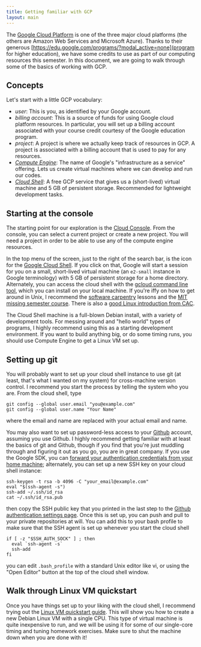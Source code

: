 ```yaml
---
title: Getting familiar with GCP
layout: main
---
```


The [Google Cloud Platform](https://cloud.google.com/) is one of the
three major cloud platforms (the others are Amazon Web Services and
Microsoft Azure).  Thanks to their generous
[https://edu.google.com/programs/?modal_active=none](program for
higher education), we have some credits to use as part of our
computing resources this semester.  In this document, we are going to
walk through some of the basics of working with GCP.

## Concepts

Let's start with a little GCP vocabulary:

- *user*: This is you, as identified by your Google account.
- *billing account*: This is a source of funds for using Google cloud
  platform resources.  In particular, you will set up a billing
  account associated with your course credit courtesy of the Google
  education program.
- *project*: A project is where we actually keep track of resources in
  GCP.  A project is associated with a billing account that is used to
  pay for any resources.
- [*Compute Engine*](https://cloud.google.com/compute/docs): The name
  of Google's "infrastructure as a service" offering.  Lets us create
  virtual machines where we can develop and run our codes.
- [*Cloud Shell*](https://cloud.google.com/shell/docs/): A free GCP
  service that gives us a (short-lived) virtual machine and 5 GB of
  persistent storage.  Recommended for lightweight development tasks.

## Starting at the console

The starting point for our exploration is the [Cloud
Console](https://console.cloud.google.com/).  From the console, you
can select a current project or create a new project.  You will need a
project in order to be able to use any of the compute engine
resources.

In the top menu of the screen, just to the right of the search bar, is
the icon for the [Google Cloud Shell](https://cloud.google.com/shell/docs/).
If you click on that, Google will start a session for you on a small,
short-lived virtual machine  (an `e2-small` instance in Google
terminology) with 5 GB of persistent storage for a home
directory.  Alternately, you can access the cloud shell with the
[gcloud command line tool](https://cloud.google.com/sdk/gcloud), which
you can install on your local machine.  If you're iffy on how to get
around in Unix, I recommend the [software
carpentry](http://software-carpentry.org/lessons.html) lessons and the
[MIT missing semester course](https://missing.csail.mit.edu).  There
is also a [good Linux introduction from
CAC](https://cvw.cac.cornell.edu/Linux).

The Cloud Shell machine is a full-blown Debian install, with a variety
of development tools.  For messing around and "hello world" types of
programs, I highly recommend using this as a starting development
environment.  If you want to build anything big, or do some timing
runs, you should use Compute Engine to get a Linux VM set up.

## Setting up git

You will probably want to set up your cloud shell instance to use git
(at least, that's what I wanted on my system) for cross-machine
version control.  I recommend you start the process by telling the
system who you are.  From the cloud shell, type

    git config --global user.email "you@example.com"
    git config --global user.name "Your Name"

where the email and name are replaced with your actual email and name.

You may also want to set up password-less access to your 
[Github](https://github.com/) account, assuming you use Github.
I highly recommend getting familiar with at least the basics of git
and Github, though if you find that you're just muddling through and
figuring it out as you go, you are in great company.  If you use the
Google SDK, you can [forward your authentication credentials from your
home
machine](https://medium.com/@davidstanke/til-forward-ssh-agent-for-easy-github-authentication-f67c83e2d286);
alternately, you can set up a new SSH key on your cloud shell
instance:

    ssh-keygen -t rsa -b 4096 -C "your_email@example.com"
    eval "$(ssh-agent -s")
    ssh-add ~/.ssh/id_rsa
    cat ~/.ssh/id_rsa.pub

then copy the SSH public key that you printed in the last step to
the [Github authentication settings
page](https://docs.github.com/en/github/authenticating-to-github/connecting-to-github-with-ssh).
Once this is set up, you can push and pull to your private
repositories at will.  You can add this to your bash profile to make
sure that the SSH agent is set up whenever you start the cloud shell

    if [ -z "$SSH_AUTH_SOCK" ] ; then
      eval `ssh-agent -s`
      ssh-add
    fi

you can edit `.bash_profile` with a standard Unix editor like vi, or
using the "Open Editor" button at the top of the cloud shell window.

## Walk through Linux VM quickstart

Once you have things set up to your liking with the cloud shell, I
recommend trying out the [Linux VM quickstart
guide](https://cloud.google.com/compute/docs/quickstart-linux).  This
will show you how to create a new Debian Linux VM with a single CPU.
This type of virtual machine is quite inexpensive to run, and we will
be using it for some of our single-core timing and tuning homework
exercises.  Make sure to shut the machine down when you are done with it!
